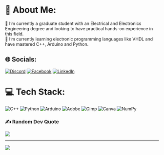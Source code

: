 # 💫 About Me:
🔭 I’m currently a graduate student with an Electrical and Electronics Engineering degree and looking to have practical hands-on experience in this field.<br>🌱 I’m currently learning electronic programming languages like VHDL and have mastered C++, Arduino and Python.<br>


## 🌐 Socials:
[![Discord](https://img.shields.io/badge/Discord-%237289DA.svg?logo=discord&logoColor=white)](https://discord.gg/https://discord.gg/Kv6xFzTd6w) [![Facebook](https://img.shields.io/badge/Facebook-%231877F2.svg?logo=Facebook&logoColor=white)](https://facebook.com/AdemolaPopoola) [![LinkedIn](https://img.shields.io/badge/LinkedIn-%230077B5.svg?logo=linkedin&logoColor=white)]([www.linkedin.com/in/ademola-popoola-805731205](https://www.linkedin.com/in/linkedin.com/in/ademola-popoola-805731205/)) 

# 💻 Tech Stack:
![C++](https://img.shields.io/badge/c++-%2300599C.svg?style=for-the-badge&logo=c%2B%2B&logoColor=white) ![Python](https://img.shields.io/badge/python-3670A0?style=for-the-badge&logo=python&logoColor=ffdd54) ![Arduino](https://img.shields.io/badge/-Arduino-00979D?style=for-the-badge&logo=Arduino&logoColor=white) ![Adobe](https://img.shields.io/badge/adobe-%23FF0000.svg?style=for-the-badge&logo=adobe&logoColor=white) ![Gimp](https://img.shields.io/badge/Gimp-657D8B?style=for-the-badge&logo=gimp&logoColor=FFFFFF) ![Canva](https://img.shields.io/badge/Canva-%2300C4CC.svg?style=for-the-badge&logo=Canva&logoColor=white) ![NumPy](https://img.shields.io/badge/numpy-%23013243.svg?style=for-the-badge&logo=numpy&logoColor=white)


### ✍️ Random Dev Quote
![](https://quotes-github-readme.vercel.app/api?type=horizontal&theme=radical)

---
[![](https://visitcount.itsvg.in/api?id=Mst3rmnd&icon=0&color=0)](https://visitcount.itsvg.in)

<!-- Proudly created with GPRM ( https://gprm.itsvg.in ) -->
